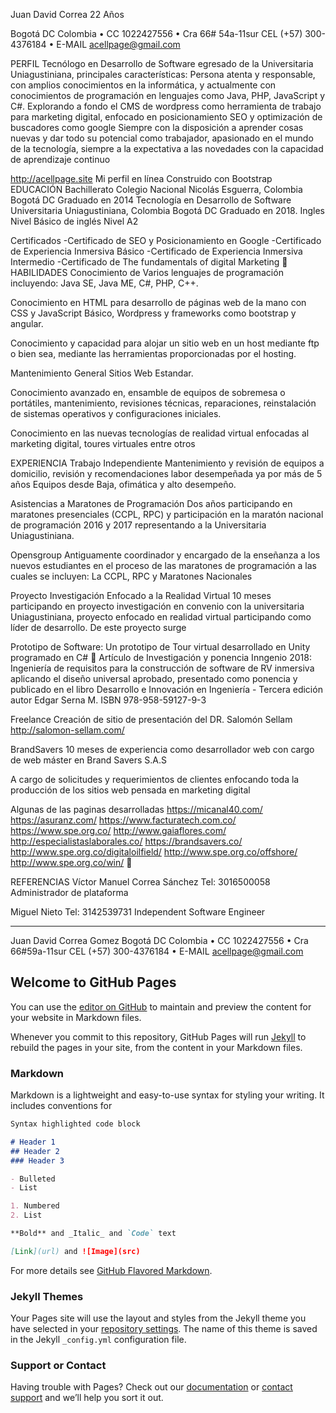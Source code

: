 Juan David Correa 
22 Años

Bogotá DC Colombia • CC 1022427556 • Cra 66# 54a-11sur 
CEL (+57) 300-4376184 • E-MAIL acellpage@gmail.com
 

PERFIL	Tecnólogo en Desarrollo de Software egresado de la Universitaria Uniagustiniana, principales características: 
Persona atenta y responsable, con amplios conocimientos en la informática, y actualmente con conocimientos de programación en lenguajes como Java, PHP, JavaScript y C#. 
Explorando a fondo el CMS de wordpress como herramienta de trabajo para marketing digital, enfocado en posicionamiento SEO y optimización de buscadores como google
Siempre con la disposición a aprender cosas nuevas y dar todo su potencial como trabajador, apasionado en el mundo de la tecnología, siempre a la expectativa a las novedades con la capacidad de aprendizaje continuo

http://acellpage.site
Mi perfil en línea Construido con Bootstrap 
EDUCACIÓN	Bachillerato 
	Colegio Nacional Nicolás Esguerra, Colombia Bogotá DC
	Graduado en 2014
	Tecnología en Desarrollo de Software 
	Universitaria Uniagustiniana, Colombia Bogotá DC
	Graduado en 2018.
	Ingles 
	Nivel Básico de inglés Nivel A2

Certificados
-Certificado de SEO y Posicionamiento en Google
-Certificado de Experiencia Inmersiva Básico
-Certificado de Experiencia Inmersiva Intermedio
-Certificado de The fundamentals of digital Marketing
 
HABILIDADES	Conocimiento de Varios lenguajes de programación incluyendo: Java SE, Java ME, C#, PHP, C++.

Conocimiento en HTML para desarrollo de páginas web de la mano con CSS y JavaScript Básico, Wordpress y frameworks como bootstrap y angular.

Conocimiento y capacidad para alojar un sitio web en un host mediante ftp o bien sea, mediante las herramientas proporcionadas por el hosting. 

Mantenimiento General Sitios Web Estandar.

Conocimiento avanzado en, ensamble de equipos de sobremesa o portátiles, mantenimiento, revisiones técnicas, reparaciones, reinstalación de sistemas operativos y configuraciones iniciales. 

Conocimiento en las nuevas tecnologías de realidad virtual enfocadas al marketing digital, toures virtuales entre otros
 
EXPERIENCIA	Trabajo Independiente 
Mantenimiento y revisión de equipos a domicilio, revisión y recomendaciones labor desempeñada ya por más de 5 años Equipos desde Baja, ofimática y alto desempeño.

Asistencias a Maratones de Programación
Dos años participando en maratones presenciales (CCPL, RPC) y participación en la maratón nacional de programación 2016 y 2017 representando a la Universitaria Uniagustiniana.

Opensgroup
Antiguamente coordinador y encargado de la enseñanza a los nuevos estudiantes en el proceso de las maratones de programación a las cuales se incluyen:
La CCPL, RPC y Maratones Nacionales

Proyecto Investigación Enfocado a la Realidad Virtual
10 meses participando en proyecto investigación en convenio con la universitaria Uniagustiniana, proyecto enfocado en realidad virtual participando como líder de desarrollo. De este proyecto surge

Prototipo de Software: 
Un prototipo de Tour virtual desarrollado en Unity programado en C#

Artículo de Investigación y ponencia Inngenio 2018: 
Ingeniería de requisitos para la construcción de software de RV inmersiva aplicando el diseño universal aprobado, presentado como ponencia y publicado en el libro Desarrollo e Innovación en Ingeniería - Tercera edición autor Edgar Serna M. ISBN 978-958-59127-9-3

Freelance
Creación de sitio de presentación del DR. Salomón Sellam
http://salomon-sellam.com/

BrandSavers
10 meses de experiencia como desarrollador web con cargo de web máster en Brand Savers S.A.S

A cargo de solicitudes y requerimientos de clientes enfocando toda la producción de los sitios web pensada en marketing digital

Algunas de las paginas desarrolladas 
https://micanal40.com/
https://asuranz.com/
https://www.facturatech.com.co/
https://www.spe.org.co/
http://www.gaiaflores.com/
http://especialistaslaborales.co/
https://brandsavers.co/
http://www.spe.org.co/digitaloilfield/
http://www.spe.org.co/offshore/
http://www.spe.org.co/win/

 
REFERENCIAS	Víctor Manuel Correa Sánchez
Tel: 3016500058
Administrador de plataforma

Miguel Nieto
Tel: 3142539731
Independent Software Engineer






________________________
Juan David Correa Gomez
Bogotá DC Colombia • CC 1022427556 • Cra 66#59a-11sur 
CEL (+57) 300-4376184 • E-MAIL acellpage@gmail.com

## Welcome to GitHub Pages

You can use the [editor on GitHub](https://github.com/juandalolcg/AcellPage/edit/gh-pages/index.md) to maintain and preview the content for your website in Markdown files.

Whenever you commit to this repository, GitHub Pages will run [Jekyll](https://jekyllrb.com/) to rebuild the pages in your site, from the content in your Markdown files.

### Markdown

Markdown is a lightweight and easy-to-use syntax for styling your writing. It includes conventions for

```markdown
Syntax highlighted code block

# Header 1
## Header 2
### Header 3

- Bulleted
- List

1. Numbered
2. List

**Bold** and _Italic_ and `Code` text

[Link](url) and ![Image](src)
```

For more details see [GitHub Flavored Markdown](https://guides.github.com/features/mastering-markdown/).

### Jekyll Themes

Your Pages site will use the layout and styles from the Jekyll theme you have selected in your [repository settings](https://github.com/juandalolcg/AcellPage/settings). The name of this theme is saved in the Jekyll `_config.yml` configuration file.

### Support or Contact

Having trouble with Pages? Check out our [documentation](https://docs.github.com/categories/github-pages-basics/) or [contact support](https://github.com/contact) and we’ll help you sort it out.
